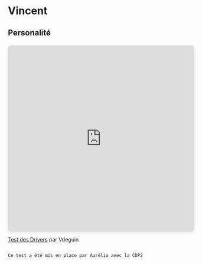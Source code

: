 # Vincent

## Personalité


<div style="position: relative; width: 100%; height: 0; padding-top: 100.0000%;
padding-bottom: 0; box-shadow: 0 2px 8px 0 rgba(63,69,81,0.16); margin-top: 1.6em; margin-bottom: 0.9em; overflow: hidden;
border-radius: 8px; will-change: transform;">
<iframe loading="lazy" style="position: absolute; width: 100%; height: 100%; top: 0; left: 0; border: none; padding: 0;margin: 0;"
src="https://www.canva.com/design/DAGlj1a7UWc/6wwQcqj1c56nZGMR-Rkafw/view?embed" allowfullscreen="allowfullscreen" allow="fullscreen">
</iframe>
</div>
<a href="https:&#x2F;&#x2F;www.canva.com&#x2F;design&#x2F;DAGlj1a7UWc&#x2F;6wwQcqj1c56nZGMR-Rkafw&#x2F;view?utm_content=DAGlj1a7UWc&amp;utm_campaign=designshare&amp;utm_medium=embeds&amp;utm_source=link" target="_blank" rel="noopener">Test des Drivers</a> par Vdeguin


```{note}

Ce test a été mis en place par Aurélia avec la CDP2

```
